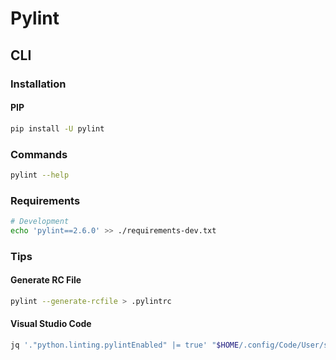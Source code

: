 # Pylint

## CLI

### Installation

#### PIP

```sh
pip install -U pylint
```

### Commands

```sh
pylint --help
```

### Requirements

```sh
# Development
echo 'pylint==2.6.0' >> ./requirements-dev.txt
```

### Tips

#### Generate RC File

```sh
pylint --generate-rcfile > .pylintrc
```

#### Visual Studio Code

```sh
jq '."python.linting.pylintEnabled" |= true' "$HOME/.config/Code/User/settings.json" | sponge "$HOME/.config/Code/User/settings.json"
```
